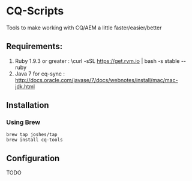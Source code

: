 CQ-Scripts
========

Tools to make working with CQ/AEM a little faster/easier/better

## Requirements:

1. Ruby 1.9.3 or greater : \curl -sSL https://get.rvm.io | bash -s stable --ruby
2. Java 7 for cq-sync : http://docs.oracle.com/javase/7/docs/webnotes/install/mac/mac-jdk.html

## Installation

### Using Brew

```shell
brew tap joshes/tap
brew install cq-tools
```

## Configuration

TODO
